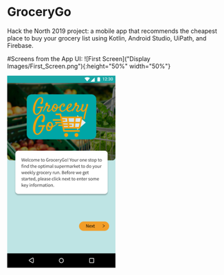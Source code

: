 # GroceryGo
Hack the North 2019 project: a mobile app that recommends the cheapest place to buy your grocery list using Kotlin, Android Studio, UiPath, and Firebase.

#Screens from the App UI:
![First Screen]("Display Images/First_Screen.png"){:height="50%" width="50%"}


<p>
    <img src="Display Images/First_Screen.png" style="width: 50%; height: 50%"/>
</p>
